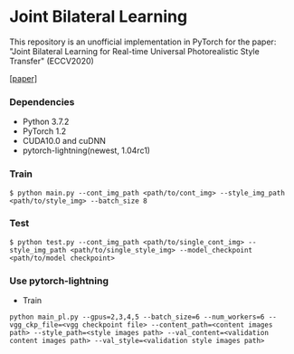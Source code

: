 # Joint Bilateral Learning

This repository is an unofficial implementation in PyTorch for the paper: "Joint Bilateral Learning for Real-time Universal Photorealistic Style Transfer" (ECCV2020)

[[paper]](https://arxiv.org/abs/2004.10955)



### Dependencies

- Python 3.7.2
- PyTorch 1.2
- CUDA10.0 and cuDNN
- pytorch-lightning(newest, 1.04rc1)



### Train

```
$ python main.py --cont_img_path <path/to/cont_img> --style_img_path <path/to/style_img> --batch_size 8
```



### Test

```
$ python test.py --cont_img_path <path/to/single_cont_img> --style_img_path <path/to/single_style_img> --model_checkpoint <path/to/model checkpoint>
```

### Use pytorch-lightning
* Train  
```
python main_pl.py --gpus=2,3,4,5 --batch_size=6 --num_workers=6 --vgg_ckp_file=<vgg checkpoint file> --content_path=<content images path> --style_path=<style images path> --val_content=<validation content images path> --val_style=<validation style images path>
```

